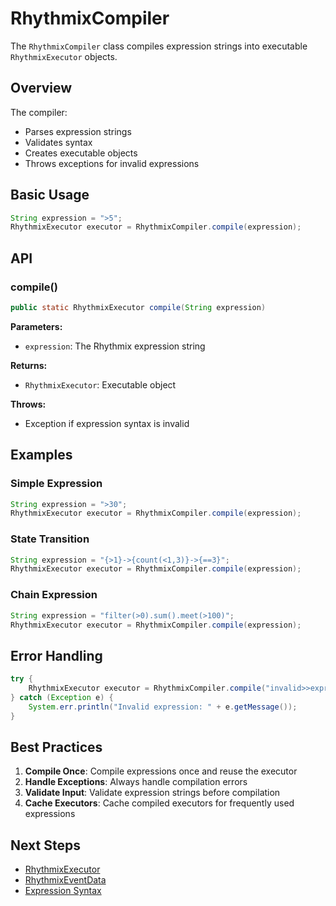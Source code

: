 # RhythmixCompiler

The `RhythmixCompiler` class compiles expression strings into executable `RhythmixExecutor` objects.

## Overview

The compiler:
- Parses expression strings
- Validates syntax
- Creates executable objects
- Throws exceptions for invalid expressions

## Basic Usage

```java
String expression = ">5";
RhythmixExecutor executor = RhythmixCompiler.compile(expression);
```

## API

### compile()

```java
public static RhythmixExecutor compile(String expression)
```

**Parameters:**
- `expression`: The Rhythmix expression string

**Returns:**
- `RhythmixExecutor`: Executable object

**Throws:**
- Exception if expression syntax is invalid

## Examples

### Simple Expression

```java
String expression = ">30";
RhythmixExecutor executor = RhythmixCompiler.compile(expression);
```

### State Transition

```java
String expression = "{>1}->{count(<1,3)}->{==3}";
RhythmixExecutor executor = RhythmixCompiler.compile(expression);
```

### Chain Expression

```java
String expression = "filter(>0).sum().meet(>100)";
RhythmixExecutor executor = RhythmixCompiler.compile(expression);
```

## Error Handling

```java
try {
    RhythmixExecutor executor = RhythmixCompiler.compile("invalid>>expression");
} catch (Exception e) {
    System.err.println("Invalid expression: " + e.getMessage());
}
```

## Best Practices

1. **Compile Once**: Compile expressions once and reuse the executor
2. **Handle Exceptions**: Always handle compilation errors
3. **Validate Input**: Validate expression strings before compilation
4. **Cache Executors**: Cache compiled executors for frequently used expressions

## Next Steps

- [RhythmixExecutor](./rhythmix-executor.md)
- [RhythmixEventData](./rhythmix-event-data.md)
- [Expression Syntax](../expressions/overview.md)

